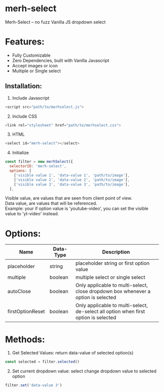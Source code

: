 # merh-select
Merh-Select – no fuzz Vanilla JS dropdown select

# Features:
- Fully Customizable
- Zero Dependencies, built with Vanilla Javascript
- Accept images or icon
- Multiple or Single select

Installation:
-

1. Include Javascript
```javascript
<script src="path/to/merhselect.js">
```
2. Include CSS
```javascript
<link rel="stylesheet" href="path/to/merhselect.css">
```

3. HTML
```javascript
<select id="merh-select"></select>
```

4. Initialize
```javascript
const filter = new merhSelect({
  selectorID: 'merh-select',
  options: [
    ['visible value 1', 'data-value 1', 'path/to/image'],
    ['visible value 2', 'data-value 2', 'path/to/image'],
    ['visible value 3', 'data-value 3', 'path/to/image'],
  ],
```
Visible value, are values that are seen from client point of view. <br/>
Data value, are values that will be referenced. <br/>
Example: your if option value is 'youtube-video', you can set the visible value to 'yt-video' instead.

# Options:
|Name|Data-Type|Description|
| --- | --- | --- |
| placeholder | string | placeholder string or first option value |
| multiple | boolean | multiple select or single select |
| autoClose | boolean | Only applicable to multi-select, close dropdown box whenever a option is selected |
| firstOptionReset | boolean | Only applicable to multi-select, de-select all option when first option is selected |

# Methods:

1. Get Selected Values: return data-value of selected option(s)
```javascript
const selected = filter.selected()
```

2. Set current dropdown value: select change dropdown value to selected option
```javascript
filter.set('data-value 3')
```
